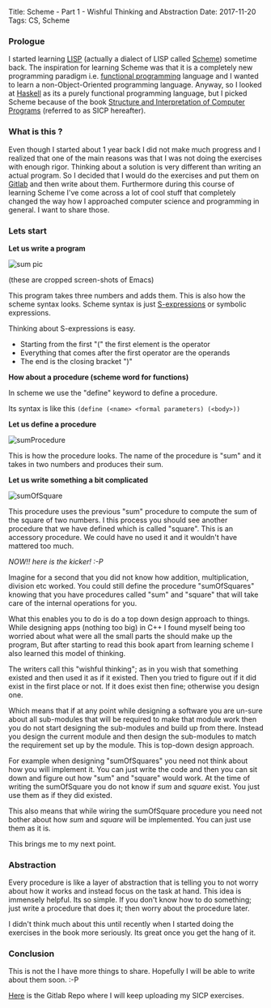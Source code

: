 Title: Scheme - Part 1 - Wishful Thinking and Abstraction
Date: 2017-11-20
Tags: CS, Scheme


### Prologue ###

I started
learning
[LISP](https://en.wikipedia.org/wiki/Lisp_(programming_language))
(actually a dialect of LISP
called
[Scheme](https://en.wikipedia.org/wiki/Scheme_(programming_language)))
sometime back. The inspiration for learning Scheme was that it is
a completely new programming paradigm
i.e. [functional programming](https://en.wikipedia.org/wiki/Functional_programming) language
and I wanted to learn a non-Object-Oriented programming
language. Anyway, so I looked
at
[Haskell](https://en.wikipedia.org/wiki/Haskell_(programming_language))
as its a purely functional programming language, but I picked Scheme
because of the
book
[Structure and Interpretation of Computer Programs](https://mitpress.mit.edu/sicp/full-text/book/book.html) (referred
to as SICP hereafter).

### What is this ? ###

Even though I started about 1 year back I did not make much progress
and I realized that one of the main reasons was that I was not doing
the exercises with enough rigor. Thinking about a solution is very
different than writing an actual program. So I decided that I would do
the exercises and put them
on [Gitlab](https://gitlab.com/83bytes) and then write about
them. Furthermore during this course of learning Scheme I've come
across a lot of cool stuff that completely changed the way how I
approached computer science and programming in general. I want to
share those.

### Lets start ###

__Let us write a program__

![sum pic](assets/images/2017-11-20/sum.png)

(these are cropped screen-shots of Emacs)

This program takes three numbers and adds them. This is also how the
scheme syntax looks. Scheme syntax is
just [S-expressions](https://en.wikipedia.org/wiki/S-expression) or
symbolic expressions.


Thinking about S-expressions is easy. 
- Starting from the first "(" the first element is the operator
- Everything that comes after the first operator are the operands
- The end is the closing bracket ")"

__How about a procedure (scheme word for functions)__

In scheme we use the "define" keyword to define a procedure.

Its syntax is like this `(define (<name> <formal parameters) (<body>))`

__Let us define a procedure__

![sumProcedure](assets/images/2017-11-20/procedureSum.png)

This is how the procedure looks. The name of the procedure is "sum" and it takes in two numbers and produces their sum.

__Let us write something a bit complicated__

![sumOfSquare](assets/images/2017-11-20/sumOfSquares.png)

This procedure uses the previous "sum" procedure to compute the sum of
the square of two numbers. I this process you should see another
procedure that we have defined which is called "square". This is an
accessory procedure. We could have no used it and it wouldn't have
mattered too much. 

_NOW!! here is the kicker! :-P_

Imagine for a second that you did
not know how addition, multiplication, division etc worked. You could
still define the procedure "sumOfSquares" knowing that you have
procedures called "sum" and "square" that will take care of the
internal operations for you.

What this enables you to do is do a top down design approach to
things.  While designing apps (nothing too big) in C++ I found myself
being too worried about what were all the small parts the should make
up the program, But after starting to read this book apart from
learning scheme I also learned this model of thinking.

The writers call this "wishful thinking"; as in you wish that
something existed and then used it as if it existed. Then you tried to
figure out if it did exist in the first place or not. If it does exist
then fine; otherwise you design one.

Which means that if at any point while designing a software you are
un-sure about all sub-modules that will be required to make that
module work then you do not start designing the sub-modules and build
up from there. Instead you design the current module and then design
the sub-modules to match the requirement set up by the module. This is
top-down design approach.

For example when designing "sumOfSquares" you need not think about how
you will implement it. You can just write the code and then you can
sit down and figure out how "sum" and "square" would work. At the time
of writing the sumOfSquare you do not know if _sum_ and _square_
exist. You just use them as if they did existed.

This also means that while wiring the sumOfSquare procedure you need
not bother about how _sum_ and _square_ will be implemented. You can
just use them as it is.

This brings me to my next point. 

### Abstraction ###

Every procedure is like a layer of abstraction that is telling you to
not worry about how it works and instead focus on the task at hand.
This idea is immensely helpful. Its so simple. If you don't know how
to do something; just write a procedure that does it; then worry about
the procedure later.

I didn't think much about this until recently when I started doing
the exercises in the book more seriously. Its great once you get the
hang of it.


### Conclusion ###

This is not the I have more things to share. Hopefully I will be able
to write about them soon. :-P

[Here](https://gitlab.com/83bytes/sicp) is the Gitlab Repo where I will keep uploading my SICP exercises.
